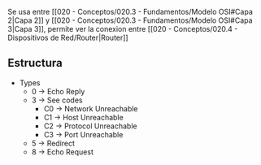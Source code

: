 Se usa entre [[020 - Conceptos/020.3 - Fundamentos/Modelo OSI#Capa 2|Capa 2]] y [[020 - Conceptos/020.3 - Fundamentos/Modelo OSI#Capa 3|Capa 3]], permite ver la conexion entre [[020 - Conceptos/020.4 - Dispositivos de Red/Router|Router]]

## Estructura
- Types
	- 0 -> Echo Reply
	- 3 -> See codes
		- C0 -> Network Unreachable
		- C1 -> Host Unreachable
		- C2 -> Protocol Unreachable
		- C3 -> Port Unreachable
	- 5 -> Redirect
	- 8 -> Echo Request
